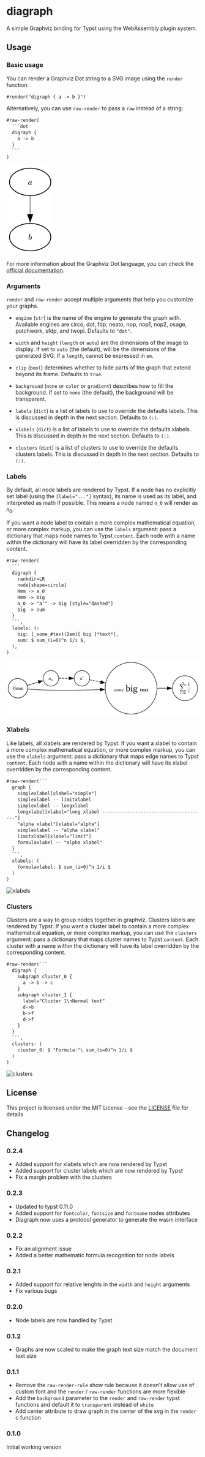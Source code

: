 # diagraph

A simple Graphviz binding for Typst using the WebAssembly plugin system.

## Usage

### Basic usage


You can render a Graphviz Dot string to a SVG image using the `render` function:

```typ
#render("digraph { a -> b }")
```

Alternatively, you can use `raw-render` to pass a `raw` instead of a string:

<!--EXAMPLE(raw-render)-->
````typ
#raw-render(
  ```dot
  digraph {
    a -> b
  }
  ```
)
````
![raw-render](https://raw.githubusercontent.com/Robotechnic/diagraph/main/images/raw-render1.png)

For more information about the Graphviz Dot language, you can check the [official documentation](https://graphviz.org/documentation/).

### Arguments

`render` and `raw-render` accept multiple arguments that help you customize your graphs.

- `engine` (`str`) is the name of the engine to generate the graph with. Available engines are circo, dot, fdp, neato, nop, nop1, nop2, osage, patchwork, sfdp, and twopi. Defaults to `"dot"`.

- `width` and `height` (`length` or `auto`) are the dimensions of the image to display. If set to `auto` (the default), will be the dimensions of the generated SVG. If a `length`, cannot be expressed in `em`.

- `clip` (`bool`) determines whether to hide parts of the graph that extend beyond its frame. Defaults to `true`.

- `background` (`none` or `color` or `gradient`) describes how to fill the background. If set to `none` (the default), the background will be transparent.

- `labels` (`dict`) is a list of labels to use to override the defaults labels. This is discussed in depth in the next section. Defaults to `(:)`.

- `xlabels` (`dict`) is a list of labels to use to override the defaults xlabels. This is discussed in depth in the next section. Defaults to `(:)`.

- `clusters` (`dict`) is a list of clusters to use to override the defaults clusters labels. This is discussed in depth in the next section. Defaults to `(:)`.

### Labels

By default, all node labels are rendered by Typst. If a node has no explicitly set label (using the `[label="..."]` syntax), its name is used as its label, and interpreted as math if possible. This means a node named `n_0` will render as 𝑛<sub>0</sub>.

If you want a node label to contain a more complex mathematical equation, or more complex markup, you can use the `labels` argument: pass a dictionary that maps node names to Typst `content`. Each node with a name within the dictionary will have its label overridden by the corresponding content.

<!--EXAMPLE(labels)-->
````typ
#raw-render(
  ```
  digraph {
    rankdir=LR
    node[shape=circle]
    Hmm -> a_0
    Hmm -> big
    a_0 -> "a'" -> big [style="dashed"]
    big -> sum
  }
  ```,
  labels: (:
    big: [_some_#text(2em)[ big ]*text*],
    sum: $ sum_(i=0)^n 1/i $,
  ),
)
````
![labels](https://raw.githubusercontent.com/Robotechnic/diagraph/main/images/labels1.png)

### Xlabels

Like labels, all xlabels are rendered by Typst. If you want a xlabel to contain a more complex mathematical equation, or more complex markup, you can use the `xlabels` argument: pass a dictionary that maps edge names to Typst `content`. Each node with a name within the dictionary will have its xlabel overridden by the corresponding content.

<!--EXAMPLE(xlabels)-->
````typ
#raw-render(```
  graph {
    simplexlabel[xlabel="simple"]
    simplexlabel -- limitxlabel
    simplexlabel -- longxlabel
    longxlabel[xlabel="long xlabel --------------------------------------"]
    "alpha xlabel"[xlabel="alpha"]
    simplexlabel -- "alpha xlabel"
    limitxlabel[xlabel="limit"]
    formulaxlabel -- "alpha xlabel"
  }
  ```, 
  xlabels: (
    formulaxlabel: $ sum_(i=0)^n 1/i $
  )
)
````
![xlabels](https://raw.githubusercontent.com/Robotechnic/diagraph/main/images/xlabels1.png)

### Clusters

Clusters are a way to group nodes together in graphviz. Clusters labels are rendered by Typst. If you want a cluster label to contain a more complex mathematical equation, or more complex markup, you can use the `clusters` argument: pass a dictionary that maps cluster names to Typst `content`. Each cluster with a name within the dictionary will have its label overridden by the corresponding content.

<!--EXAMPLE(clusters)-->
````typ
#raw-render(```
  digraph {
    subgraph cluster_0 {
      a -> b -> c
    }
    subgraph cluster_1 {
      label="Cluster 1\nNormal text"
      d->b
      b->f
      d->f
    }
  }
  ```, 
  clusters: (
    cluster_0: $ "Formula:"\ sum_(i=0)^n 1/i $
  )
)
````
![clusters](https://raw.githubusercontent.com/Robotechnic/diagraph/main/images/clusters1.png)


## License

This project is licensed under the MIT License - see the [LICENSE](LICENSE) file for details

## Changelog

### 0.2.4

- Added support for xlabels which are now rendered by Typst
- Added support for cluster labels which are now rendered by Typst
- Fix a margin problem with the clusters

### 0.2.3

- Updated to typst 0.11.0
- Added support for `fontcolor`, `fontsize` and `fontname` nodes attributes
- Diagraph now uses a protocol generator to generate the wasm interface

### 0.2.2

- Fix an alignment issue
- Added a better mathematic formula recognition for node labels

### 0.2.1

- Added support for relative lenghts in the `width` and `height` arguments
- Fix various bugs

### 0.2.0

- Node labels are now handled by Typst

### 0.1.2

- Graphs are now scaled to make the graph text size match the document text size

### 0.1.1

- Remove the `raw-render-rule` show rule because it doesn't allow use of custom font and the `render` / `raw-render` functions are more flexible
- Add the `background` parameter to the `render` and `raw-render` typst functions and default it to `transparent` instead of `white`
- Add center attribute to draw graph in the center of the svg in the `render` c function

### 0.1.0

Initial working version
